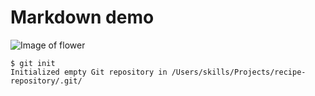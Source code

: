 # Markdown demo
![Image of flower](https://www.thewowstyle.com/wp-content/uploads/2015/03/2-flower-wallpaper.jpg)
```
$ git init
Initialized empty Git repository in /Users/skills/Projects/recipe-repository/.git/
```
